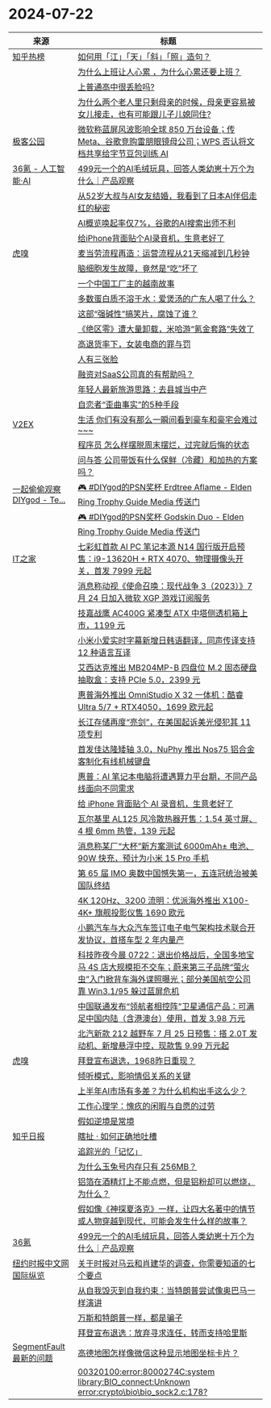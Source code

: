 ﻿# 2024-07-22

|来源|标题|
|---|---|
|[知乎热榜](https://rsshub.app/zhihu/hotlist)|[如何用「江」「天」「斜」「照」造句？](https://www.zhihu.com/question/661936781/answer/3569124666)|
||[为什么上班让人心累 ，为什么心累还要上班？](https://www.zhihu.com/question/662053117/answer/3569398173)|
||[上普通高中很丢脸吗?](https://www.zhihu.com/question/662125972/answer/3569153269)|
||[为什么两个老人里只剩母亲的时候，母亲更容易被女儿接走，也有可能跟儿子儿媳同住?](https://www.zhihu.com/question/659067448/answer/3569339664)|
|[极客公园](http://www.geekpark.net/rss)|[微软称蓝屏风波影响全球 850 万台设备；传 Meta、谷歌竞购雷朋眼镜母公司；WPS 否认将文档共享给字节豆包训练 AI](http://www.geekpark.net/news/338349)|
|[36氪 - 人工智能·AI](https://rsshub.rssforever.com/36kr/motif/327686782977)|[499元一个的AI毛绒玩具，回答人类幼崽十万个为什么｜产品观察](https://www.36kr.com/p/2872741455466632)|
||[从52岁大叔与AI女友结婚，我看到了日本AI伴侣走红的秘密](https://www.36kr.com/p/2870100544608641)|
||[AI概览唤起率仅7%，谷歌的AI搜索出师不利](https://www.36kr.com/p/2870431457562757)|
||[给iPhone背面贴个AI录音机，生意老好了](https://www.36kr.com/p/2872554377908360)|
|[虎嗅](https://rss.huxiu.com/)|[麦当劳流程再造：运营流程从21天缩减到几秒钟](https://www.huxiu.com/article/3177689.html?f=rss)|
||[脑细胞发生故障，竟然是“吃”坏了](https://www.huxiu.com/article/3268892.html?f=rss)|
||[一个中国工厂主的越南故事](https://www.huxiu.com/article/3270818.html?f=rss)|
||[多数蛋白质不溶于水：爱煲汤的广东人喝了什么？](https://www.huxiu.com/article/3272590.html?f=rss)|
||[这部“强碱性”搞笑片，腐蚀了谁？](https://www.huxiu.com/article/3272578.html?f=rss)|
||[《绝区零》遭大量卸载，米哈游“氪金套路”失效了](https://www.huxiu.com/article/3272574.html?f=rss)|
||[高退货率下，女装电商的罪与罚](https://www.huxiu.com/article/3272283.html?f=rss)|
||[人有三张脸](https://www.huxiu.com/article/3272568.html?f=rss)|
||[融资对SaaS公司真的有帮助吗？](https://www.huxiu.com/article/3272288.html?f=rss)|
||[年轻人最新旅游思路：去县城当中产](https://www.huxiu.com/article/3272565.html?f=rss)|
||[自恋者“歪曲事实”的5种手段](https://www.huxiu.com/article/3272285.html?f=rss)|
|[V2EX](http://www.v2ex.com/index.xml)|[ 生活 你们有没有那么一瞬间看到豪车和豪宅会难过~~~](https://www.v2ex.com/t/1059027#reply38)|
||[ 程序员 怎么样摆脱周末摆烂，过完就后悔的状态](https://www.v2ex.com/t/1059023#reply23)|
||[ 问与答 公司带饭有什么保鲜（冷藏）和加热的方案吗？](https://www.v2ex.com/t/1059018#reply17)|
|[一起偷偷观察 DIYgod - Te...](https://rsshub.app/telegram/channel/awesomeDIYgod)|[🎮 #DIYgod的PSN奖杯 Erdtree Aflame - Elden Ring Trophy Guide Media 传送门](https://t.me/awesomeDIYgod/6498)|
||[🎮 #DIYgod的PSN奖杯 Godskin Duo - Elden Ring Trophy Guide Media 传送门](https://t.me/awesomeDIYgod/6497)|
|[IT之家](https://www.ithome.com/feed/)|[七彩虹首款 AI PC 笔记本源 N14 国行版开启预售：i9-13620H + RTX 4070、物理摄像头开关，首发 7999 元起](https://www.ithome.com/0/783/335.htm)|
||[消息称动视《使命召唤：现代战争 3（2023）》7 月 24 日加入微软 XGP 游戏订阅服务](https://www.ithome.com/0/783/334.htm)|
||[技嘉战鹰 AC400G 紧凑型 ATX 中塔侧透机箱上市，1199 元](https://www.ithome.com/0/783/333.htm)|
||[小米小爱实时字幕新增日韩语翻译，同声传译支持 12 种语言互译](https://www.ithome.com/0/783/332.htm)|
||[艾西达克推出 MB204MP-B 四盘位 M.2 固态硬盘抽取盒：支持 PCIe 5.0，2399 元](https://www.ithome.com/0/783/331.htm)|
||[惠普海外推出 OmniStudio X 32 一体机：酷睿 Ultra 5/7 + RTX4050，1699 欧元起](https://www.ithome.com/0/783/330.htm)|
||[长江存储再度“亮剑”，在美国起诉美光侵犯其 11 项专利](https://www.ithome.com/0/783/329.htm)|
||[首发佳达隆矮轴 3.0，NuPhy 推出 Nos75 铝合金客制化有线机械键盘](https://www.ithome.com/0/783/328.htm)|
||[惠普：AI 笔记本电脑将遭遇算力平台期，不同产品线面向不同需求](https://www.ithome.com/0/783/326.htm)|
||[给 iPhone 背面贴个 AI 录音机，生意老好了](https://www.ithome.com/0/783/325.htm)|
||[瓦尔基里 AL125 风冷散热器开售：1.54 英寸屏、4 根 6mm 热管，139 元起](https://www.ithome.com/0/783/324.htm)|
||[消息称某厂“大杯”新方案测试 6000mAh± 电池、90W 快充，预计为小米 15 Pro 手机](https://www.ithome.com/0/783/323.htm)|
||[第 65 届 IMO 奥数中国憾失第一，五连冠统治被美国队终结](https://www.ithome.com/0/783/322.htm)|
||[4K 120Hz、3200 流明：优派海外推出 X100-4K+ 旗舰投影仪售 1690 欧元](https://www.ithome.com/0/783/321.htm)|
||[小鹏汽车与大众汽车签订电子电气架构技术联合开发协议，首搭车型 2 年内量产](https://www.ithome.com/0/783/320.htm)|
||[科技昨夜今晨 0722：退出价格战后，全国多地宝马 4S 店大规模拒不交车；蔚来第三子品牌“萤火虫”入门掀背车海外谍照曝光；部分美国航空公司靠 Win3.1/95 躲过蓝屏危机](https://www.ithome.com/0/783/319.htm)|
||[中国联通发布“领航者相控阵”卫星通信产品：可满足中国内陆（含港澳台）使用，首发 3.98 万元](https://www.ithome.com/0/783/318.htm)|
||[北汽新款 212 越野车 7 月 25 日预售：搭 2.0T 发动机、新增悬浮中控，现款售 9.99 万元起](https://www.ithome.com/0/783/317.htm)|
|[虎嗅](https://plink.anyfeeder.com/huxiu)|[拜登宣布退选，1968昨日重现？](https://www.huxiu.com/article/3271833.html?f=rss)|
||[倾听模式，影响情侣关系的关键](https://www.huxiu.com/article/3272276.html?f=rss)|
||[上半年AI市场有多差？为什么机构出手这么少？](https://www.huxiu.com/article/3272284.html?f=rss)|
||[工作心理学：愧疚的闲暇与自愿的过劳](https://www.huxiu.com/article/3272277.html?f=rss)|
||[假如逆境是常境](https://www.huxiu.com/article/3271198.html?f=rss)|
|[知乎日报](https://feedx.net/rss/zhihudaily.xml)|[瞎扯 · 如何正确地吐槽](https://daily.zhihu.com/story/9773990)|
||[追踪光的「记忆」](https://daily.zhihu.com/story/9773978)|
||[为什么玉兔号内存只有 256MB？](https://daily.zhihu.com/story/9773979)|
||[铝箔在酒精灯上不能点燃，但是铝粉却可以燃烧，为什么？](https://daily.zhihu.com/story/9773983)|
||[假如像《神探夏洛克》一样，让四大名著中的情节或人物穿越到现代，可能会发生什么样的故事？](https://daily.zhihu.com/story/9773969)|
|[36氪](https://36kr.com/feed)|[499元一个的AI毛绒玩具，回答人类幼崽十万个为什么｜产品观察](https://36kr.com/p/2872741455466632?f=rss)|
|[纽约时报中文网 国际纵览](http://cn.nytimes.com/rss/news.xml)|[关于时报对马云和肖建华的调查，你需要知道的七个要点](https://cn.nytimes.com/business/20240722/jack-ma-xiao-jianhua-takaeaways/?utm_source=RSS)|
||[从自我毁灭到自我约束：当特朗普尝试像奥巴马一样演讲](https://cn.nytimes.com/usa/20240719/trump-rnc-speech-analysis/?utm_source=RSS)|
||[万斯和特朗普一样，都是骗子](https://cn.nytimes.com/opinion/20240719/jd-vance-hillbilly-elegy/?utm_source=RSS)|
||[拜登宣布退选：放弃寻求连任，转而支持哈里斯](https://cn.nytimes.com/usa/20240722/bidens-decision-throws-the-2024-race-into-disarray-heres-the-latest/?utm_source=RSS)|
|[SegmentFault 最新的问题](https://segmentfault.com/feeds/questions)|[高德地图怎样像微信这种显示地图坐标卡片？](https://segmentfault.com/q/1010000045087334)|
||[00320100:error:8000274C:system library:BIO_connect:Unknown error:crypto\bio\bio_sock2.c:178?](https://segmentfault.com/q/1010000045087331)|
